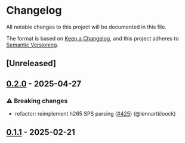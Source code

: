 # Changelog

<!--
This file is automatically generated by our release process.
DO NOT edit it directly.
If you want to add a change log entry for this package,
please create a new file in /changes.d/<pr-number>.toml
Refer to the [README.md](/changes.d/README.md) for more information.
-->

All notable changes to this project will be documented in this file.

The format is based on [Keep a Changelog](https://keepachangelog.com/en/1.0.0/),
and this project adheres to [Semantic Versioning](https://semver.org/spec/v2.0.0.html).

## [Unreleased]

## [0.2.0](https://github.com/ScuffleCloud/scuffle/compare/scuffle-h265-v0.1.1...scuffle-h265-v0.2.0) - 2025-04-27

### ⚠️ Breaking changes

- refactor: reimplement h265 SPS parsing ([#425](https://github.com/scufflecloud/scuffle/pull/425)) (@lennartkloock)

## [0.1.1](https://github.com/ScuffleCloud/scuffle/compare/scuffle-h265-v0.1.0...scuffle-h265-v0.1.1) - 2025-02-21

